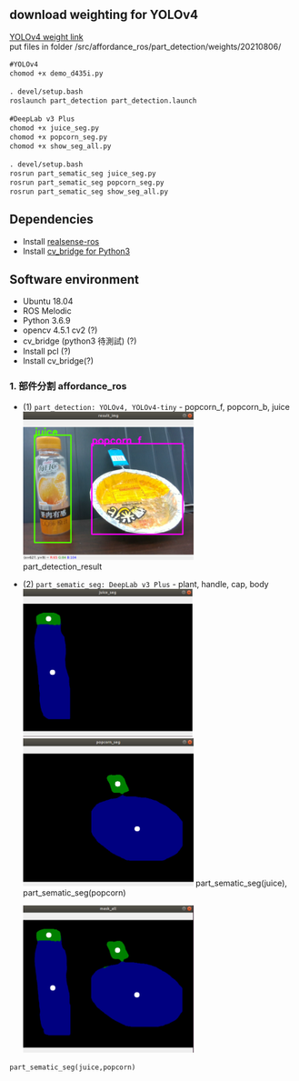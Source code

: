 ## download weighting for YOLOv4
[YOLOv4 weight link](https://drive.google.com/drive/folders/1dlr5jqBtIn0p6nySPJwbV-puL-CtW10m?usp=sharing)  
put files in folder
<workspace>/src/affordance_ros/part_detection/weights/20210806/

```
#YOLOv4
chomod +x demo_d435i.py

. devel/setup.bash
roslaunch part_detection part_detection.launch

#DeepLab v3 Plus
chomod +x juice_seg.py
chomod +x popcorn_seg.py
chomod +x show_seg_all.py

. devel/setup.bash
rosrun part_sematic_seg juice_seg.py
rosrun part_sematic_seg popcorn_seg.py
rosrun part_sematic_seg show_seg_all.py
```

## Dependencies
* Install [realsense-ros](https://github.com/IntelRealSense/realsense-ros)
* Install [cv_bridge for Python3]()

## Software environment
* Ubuntu 18.04
* ROS Melodic
* Python 3.6.9
* opencv 4.5.1 cv2 (?)
* cv_bridge (python3 待測試) (?)
* Install pcl (?)
* Install cv_bridge(?)

### 1. 部件分割 affordance_ros
   + (1) `part_detection: YOLOv4, YOLOv4-tiny` 
    - popcorn_f, popcorn_b, juice  
    <img src="readme_img/part_detection.png" alt="drawing" width="300"/>  
    part_detection_result
  
   + (2) `part_sematic_seg: DeepLab v3 Plus` 
    - plant, handle, cap, body  
    <img src="readme_img/part_sematic_seg(juice).png" alt="drawing" width="298"/>
    <img src="readme_img/part_sematic_seg(popcorn).png" alt="drawing" width="300"/>
    part_sematic_seg(juice), part_sematic_seg(popcorn)  
      
     <img src="readme_img/part_sematic_seg(juice,popcorn).png" alt="drawing" width="300"/>  
    part_sematic_seg(juice,popcorn)